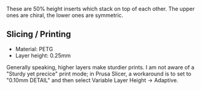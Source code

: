 These are 50% height inserts which stack on top of each other. The upper ones are chiral, the lower ones are symmetric.

## Slicing / Printing
* Material: PETG
* Layer height: 0.25mm

Generally speaking, higher layers make sturdier prints. I am not aware of a "Sturdy yet precice" print mode; in Prusa Slicer, a workaround is to set to "0.10mm DETAIL" and then select Variable Layer Height -> Adaptive.
